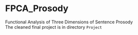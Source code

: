 # FPCA_Prosody
Functional Analysis of Three Dimensions of Sentence Prosody  
The cleaned final project is in directory `Project`
